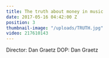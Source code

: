 ```yaml
---
title: The truth about money in music
date: 2017-05-16 04:42:00 Z
position: 3
thumbnail-image: "/uploads/TRUTH.jpg"
video: 217610143
---
```


Director: Dan Graetz
DOP: Dan Graetz